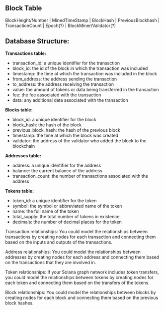 Block Table
---
BlockHeight/Number | MinedTimeStamp | BlockHash | PreviousBlockhash | TransactionCount | Epoch(?) | BlockMiner/Validator(?)


Database Structure: 
--- 
**Transactions table:**
- transaction_id: a unique identifier for the transaction
- block_id: the id of the block in which the transaction was included
- timestamp: the time at which the transaction was included in the block
- from_address: the address sending the transaction
- to_address: the address receiving the transaction
- value: the amount of tokens or data being transferred in the transaction
- fee: the fee associated with the transaction
- data: any additional data associated with the transaction

**Blocks table:**
- block_id: a unique identifier for the block
- block_hash: the hash of the block
- previous_block_hash: the hash of the previous block
- timestamp: the time at which the block was created
- validator: the address of the validator who added the block to the blockchain

**Addresses table:**
- address: a unique identifier for the address
- balance: the current balance of the address
- transaction_count: the number of transactions associated with the address

**Tokens table:**
- token_id: a unique identifier for the token
- symbol: the symbol or abbreviated name of the token
- name: the full name of the token
- total_supply: the total number of tokens in existence
- decimals: the number of decimal places for the token


Transaction relationships: You could model the relationships between transactions by creating nodes for each transaction and connecting them based on the inputs and outputs of the transactions.

Address relationships: You could model the relationships between addresses by creating nodes for each address and connecting them based on the transactions that they are involved in.

Token relationships: If your Solana graph network includes token transfers, you could model the relationships between tokens by creating nodes for each token and connecting them based on the transfers of the tokens.

Block relationships: You could model the relationships between blocks by creating nodes for each block and connecting them based on the previous block hashes.
